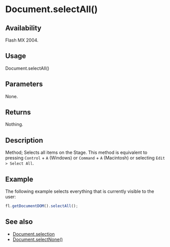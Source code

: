 # Document.selectAll()

## Availability

Flash MX 2004.

## Usage

Document.selectAll()

## Parameters

None.

## Returns

Nothing.

## Description

Method; Selects all items on the Stage. This method is equivalent to pressing `Control` + `A` (Windows) or `Command` + `A` (Macintosh) or selecting `Edit > Select All`.

## Example

The following example selects everything that is currently visible to the user:

```javascript
fl.getDocumentDOM().selectAll();
```

## See also

- [Document.selection](../Document_object/Document430.md)
- [Document.selectNone()](../Document_object/Document440.md)
